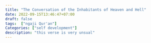 ```yaml
---
title: "The Conversation of the Inhabitants of Heaven and Hell"
date: 2022-09-15T13:46:47+07:00
draft: false
tags:  ["ngaji Qur'an"]
Categories: ["self development"]
description: "this verse is very unsual"
---
```


